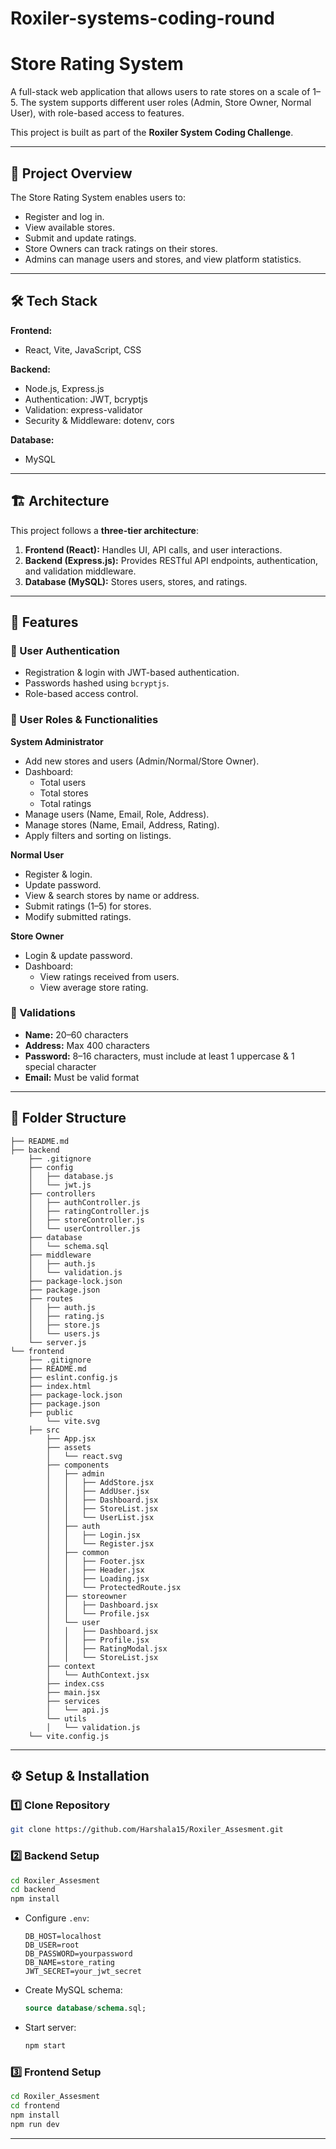 # Roxiler-systems-coding-round
# Store Rating System

A full-stack web application that allows users to rate stores on a scale of 1–5. The system supports different user roles (Admin, Store Owner, Normal User), with role-based access to features.  

This project is built as part of the **Roxiler System Coding Challenge**.

---

## 📌 Project Overview
The Store Rating System enables users to:
- Register and log in.
- View available stores.
- Submit and update ratings.
- Store Owners can track ratings on their stores.
- Admins can manage users and stores, and view platform statistics.

---

## 🛠 Tech Stack
**Frontend:**  
- React, Vite, JavaScript, CSS  

**Backend:**  
- Node.js, Express.js  
- Authentication: JWT, bcryptjs  
- Validation: express-validator  
- Security & Middleware: dotenv, cors  

**Database:**  
- MySQL  

---

## 🏗 Architecture
This project follows a **three-tier architecture**:
1. **Frontend (React):** Handles UI, API calls, and user interactions.
2. **Backend (Express.js):** Provides RESTful API endpoints, authentication, and validation middleware.
3. **Database (MySQL):** Stores users, stores, and ratings.

---

## 🚀 Features

### 🔑 User Authentication
- Registration & login with JWT-based authentication.
- Passwords hashed using `bcryptjs`.
- Role-based access control.

### 👥 User Roles & Functionalities
**System Administrator**
- Add new stores and users (Admin/Normal/Store Owner).  
- Dashboard:  
  - Total users  
  - Total stores  
  - Total ratings  
- Manage users (Name, Email, Role, Address).  
- Manage stores (Name, Email, Address, Rating).  
- Apply filters and sorting on listings.  

**Normal User**
- Register & login.  
- Update password.  
- View & search stores by name or address.  
- Submit ratings (1–5) for stores.  
- Modify submitted ratings.  

**Store Owner**
- Login & update password.  
- Dashboard:  
  - View ratings received from users.  
  - View average store rating.  

### 📝 Validations
- **Name:** 20–60 characters  
- **Address:** Max 400 characters  
- **Password:** 8–16 characters, must include at least 1 uppercase & 1 special character  
- **Email:** Must be valid format  

---

## 📂 Folder Structure
```
├── README.md
├── backend
    ├── .gitignore
    ├── config
    │   ├── database.js
    │   └── jwt.js
    ├── controllers
    │   ├── authController.js
    │   ├── ratingController.js
    │   ├── storeController.js
    │   └── userController.js
    ├── database
    │   └── schema.sql
    ├── middleware
    │   ├── auth.js
    │   └── validation.js
    ├── package-lock.json
    ├── package.json
    ├── routes
    │   ├── auth.js
    │   ├── rating.js
    │   ├── store.js
    │   └── users.js
    └── server.js
└── frontend
    ├── .gitignore
    ├── README.md
    ├── eslint.config.js
    ├── index.html
    ├── package-lock.json
    ├── package.json
    ├── public
        └── vite.svg
    ├── src
        ├── App.jsx
        ├── assets
        │   └── react.svg
        ├── components
        │   ├── admin
        │   │   ├── AddStore.jsx
        │   │   ├── AddUser.jsx
        │   │   ├── Dashboard.jsx
        │   │   ├── StoreList.jsx
        │   │   └── UserList.jsx
        │   ├── auth
        │   │   ├── Login.jsx
        │   │   └── Register.jsx
        │   ├── common
        │   │   ├── Footer.jsx
        │   │   ├── Header.jsx
        │   │   ├── Loading.jsx
        │   │   └── ProtectedRoute.jsx
        │   ├── storeowner
        │   │   ├── Dashboard.jsx
        │   │   └── Profile.jsx
        │   └── user
        │   │   ├── Dashboard.jsx
        │   │   ├── Profile.jsx
        │   │   ├── RatingModal.jsx
        │   │   └── StoreList.jsx
        ├── context
        │   └── AuthContext.jsx
        ├── index.css
        ├── main.jsx
        ├── services
        │   └── api.js
        └── utils
        │   └── validation.js
    └── vite.config.js
```

---

## ⚙️ Setup & Installation

### 1️⃣ Clone Repository
```bash
git clone https://github.com/Harshala15/Roxiler_Assesment.git
```

### 2️⃣ Backend Setup
```bash
cd Roxiler_Assesment
cd backend
npm install
```
- Configure `.env`:
  ```env
  DB_HOST=localhost
  DB_USER=root
  DB_PASSWORD=yourpassword
  DB_NAME=store_rating
  JWT_SECRET=your_jwt_secret
  ```
- Create MySQL schema:
  ```sql
  source database/schema.sql;
  ```
- Start server:
  ```bash
  npm start
  ```

### 3️⃣ Frontend Setup
```bash
cd Roxiler_Assesment
cd frontend
npm install
npm run dev
```

---

